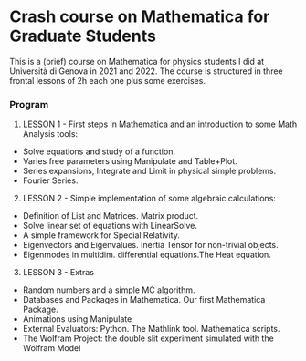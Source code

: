 # Crash course on Mathematica for Graduate Students

This is a (brief) course on Mathematica for physics students I did at Università di Genova in 2021 and 2022. The course is structured in three frontal lessons of 2h each one plus some exercises.

### Program

1. LESSON 1 - First steps in Mathematica and an introduction to some Math Analysis tools:
  - Solve equations and study of a function.
  - Varies free parameters using Manipulate and Table+Plot. 
  - Series expansions, Integrate and Limit in physical simple problems. 
  - Fourier Series.
2. LESSON 2 - Simple implementation of some algebraic calculations:
  - Definition of List and Matrices. Matrix product.
  - Solve linear set of equations with LinearSolve.
  - A simple framework for Special Relativity.
  - Eigenvectors and Eigenvalues. Inertia Tensor for non-trivial objects.
  - Eigenmodes in multidim. differential equations.The Heat equation.
3. LESSON 3 - Extras
  - Random numbers and a simple MC algorithm.
  - Databases and Packages in Mathematica. Our first Mathematica Package.
  - Animations using Manipulate
  - External Evaluators: Python. The Mathlink tool. Mathematica scripts.
  - The Wolfram Project: the double slit experiment simulated with the Wolfram Model
